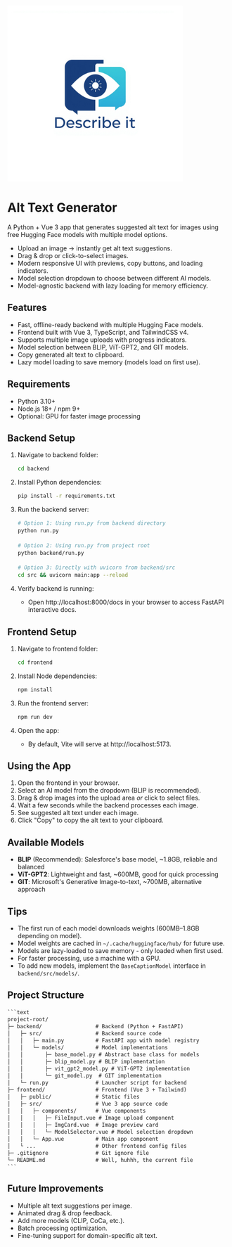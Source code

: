 <img src="frontend/src/assets/logo.jpg" alt="Alt Text Generator Logo" width="400"/>

# Alt Text Generator

A Python + Vue 3 app that generates suggested alt text for images using free Hugging Face models with multiple model options.

- Upload an image → instantly get alt text suggestions.
- Drag & drop or click-to-select images.
- Modern responsive UI with previews, copy buttons, and loading indicators.
- Model selection dropdown to choose between different AI models.
- Model-agnostic backend with lazy loading for memory efficiency.

## Features

- Fast, offline-ready backend with multiple Hugging Face models.
- Frontend built with Vue 3, TypeScript, and TailwindCSS v4.
- Supports multiple image uploads with progress indicators.
- Model selection between BLIP, ViT-GPT2, and GIT models.
- Copy generated alt text to clipboard.
- Lazy model loading to save memory (models load on first use).

## Requirements

- Python 3.10+
- Node.js 18+ / npm 9+
- Optional: GPU for faster image processing

## Backend Setup

1. Navigate to backend folder:
    ```bash
    cd backend
    ```

2. Install Python dependencies:
    ```bash
    pip install -r requirements.txt
    ```

3. Run the backend server:
    ```bash
    # Option 1: Using run.py from backend directory
    python run.py

    # Option 2: Using run.py from project root
    python backend/run.py

    # Option 3: Directly with uvicorn from backend/src
    cd src && uvicorn main:app --reload
    ```

4. Verify backend is running:
   - Open http://localhost:8000/docs in your browser to access FastAPI interactive docs.

## Frontend Setup

1. Navigate to frontend folder:
    ```bash
    cd frontend
    ```

2. Install Node dependencies:
    ```bash
    npm install
    ```

3. Run the frontend server:
    ```bash
    npm run dev
    ```

4. Open the app:
   - By default, Vite will serve at http://localhost:5173.

## Using the App

1. Open the frontend in your browser.
2. Select an AI model from the dropdown (BLIP is recommended).
3. Drag & drop images into the upload area _or_ click to select files.
4. Wait a few seconds while the backend processes each image.
5. See suggested alt text under each image.
6. Click "Copy" to copy the alt text to your clipboard.

## Available Models

- **BLIP** (Recommended): Salesforce's base model, ~1.8GB, reliable and balanced
- **ViT-GPT2**: Lightweight and fast, ~600MB, good for quick processing
- **GIT**: Microsoft's Generative Image-to-text, ~700MB, alternative approach

## Tips

- The first run of each model downloads weights (600MB–1.8GB depending on model).
- Model weights are cached in `~/.cache/huggingface/hub/` for future use.
- Models are lazy-loaded to save memory - only loaded when first used.
- For faster processing, use a machine with a GPU.
- To add new models, implement the `BaseCaptionModel` interface in `backend/src/models/`.

## Project Structure
    ```text
    project-root/
    ├─ backend/                 # Backend (Python + FastAPI)
    │   ├─ src/                 # Backend source code
    │   │   ├─ main.py          # FastAPI app with model registry
    │   │   └─ models/          # Model implementations
    │   │       ├─ base_model.py # Abstract base class for models
    │   │       ├─ blip_model.py # BLIP implementation
    │   │       ├─ vit_gpt2_model.py # ViT-GPT2 implementation
    │   │       └─ git_model.py  # GIT implementation
    │   └─ run.py               # Launcher script for backend
    ├─ frontend/                # Frontend (Vue 3 + Tailwind)
    │   ├─ public/              # Static files
    │   ├─ src/                 # Vue 3 app source code
    │   │   ├─ components/      # Vue components
    │   │   │   ├─ FileInput.vue # Image upload component
    │   │   │   ├─ ImgCard.vue  # Image preview card
    │   │   │   └─ ModelSelector.vue # Model selection dropdown
    │   │   └─ App.vue          # Main app component
    │   └ ...                   # Other frontend config files
    ├─ .gitignore               # Git ignore file
    └─ README.md                # Well, huhhh, the current file
    ```

## Future Improvements

- Multiple alt text suggestions per image.
- Animated drag & drop feedback.
- Add more models (CLIP, CoCa, etc.).
- Batch processing optimization.
- Fine-tuning support for domain-specific alt text.